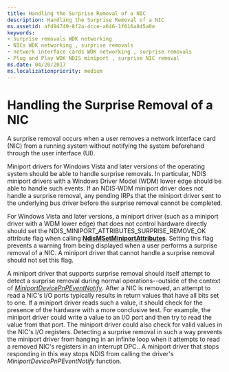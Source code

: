 ```yaml
---
title: Handling the Surprise Removal of a NIC
description: Handling the Surprise Removal of a NIC
ms.assetid: afd94749-8f2a-4cce-a646-1f616a845a0e
keywords:
- surprise removals WDK networking
- NICs WDK networking , surprise removals
- network interface cards WDK networking , surprise removals
- Plug and Play WDK NDIS miniport , surprise NIC removal
ms.date: 04/20/2017
ms.localizationpriority: medium
---
```


# Handling the Surprise Removal of a NIC





A surprise removal occurs when a user removes a network interface card (NIC) from a running system without notifying the system beforehand through the user interface (UI).

Miniport drivers for Windows Vista and later versions of the operating system should be able to handle surprise removals. In particular, NDIS miniport drivers with a Windows Driver Model (WDM) lower edge should be able to handle such events. If an NDIS-WDM miniport driver does not handle a surprise removal, any pending IRPs that the miniport driver sent to the underlying bus driver before the surprise removal cannot be completed.

For Windows Vista and later versions, a miniport driver (such as a miniport driver with a WDM lower edge) that does not control hardware directly should set the NDIS\_MINIPORT\_ATTRIBUTES\_SURPRISE\_REMOVE\_OK attribute flag when calling [**NdisMSetMiniportAttributes**](https://msdn.microsoft.com/library/windows/hardware/ff563672). Setting this flag prevents a warning from being displayed when a user performs a surprise removal of a NIC. A miniport driver that cannot handle a surprise removal should not set this flag.

A miniport driver that supports surprise removal should itself attempt to detect a surprise removal during normal operations--outside of the context of [*MiniportDevicePnPEventNotify*](https://msdn.microsoft.com/library/windows/hardware/ff559369). After a NIC is removed, an attempt to read a NIC's I/O ports typically results in return values that have all bits set to one. If a miniport driver reads such a value, it should check for the presence of the hardware with a more conclusive test. For example, the miniport driver could write a value to an I/O port and then try to read the value from that port. The miniport driver could also check for valid values in the NIC's I/O registers. Detecting a surprise removal in such a way prevents the miniport driver from hanging in an infinite loop when it attempts to read a removed NIC's registers in an interrupt DPC.. A miniport driver that stops responding in this way stops NDIS from calling the driver's *MiniportDevicePnPEventNotify* function.

 

 





